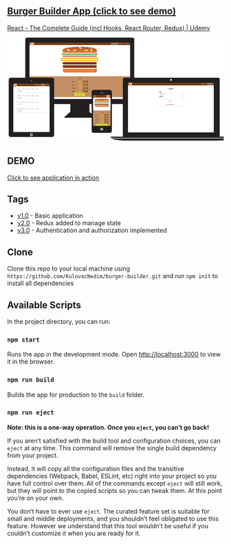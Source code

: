 ## [Burger Builder App (click to see demo)](https://react-burger-app-ff8c2.firebaseapp.com/)

[React - The Complete Guide (incl Hooks, React Router, Redux) | Udemy](https://www.udemy.com/course/react-the-complete-guide-incl-redux/)

<img src="burgerbuilder.png" title="burgerbuilder" alt="burgerbuilder.png">


## DEMO
[Click to see application in action](https://react-burger-app-ff8c2.firebaseapp.com/)

## Tags

- [v1.0](https://github.com/KulovacNedim/burger-builder/tree/v1.0) - Basic application
- [v2.0](https://github.com/KulovacNedim/burger-builder/tree/v2.0) - Redux added to manage state
- [v3.0](https://github.com/KulovacNedim/burger-builder/tree/v3.0) - Authentication and authorization implemented

## Clone

Clone this repo to your local machine using `https://github.com/KulovacNedim/burger-builder.git`
and run `npm init` to install all dependencies

## Available Scripts

In the project directory, you can run:

### `npm start`

Runs the app in the development mode.
Open [http://localhost:3000](http://localhost:3000) to view it in the browser.

### `npm run build`

Builds the app for production to the `build` folder.<br>

### `npm run eject`

**Note: this is a one-way operation. Once you `eject`, you can’t go back!**

If you aren’t satisfied with the build tool and configuration choices, you can `eject` at any time. This command will remove the single build dependency from your project.

Instead, it will copy all the configuration files and the transitive dependencies (Webpack, Babel, ESLint, etc) right into your project so you have full control over them. All of the commands except `eject` will still work, but they will point to the copied scripts so you can tweak them. At this point you’re on your own.

You don’t have to ever use `eject`. The curated feature set is suitable for small and middle deployments, and you shouldn’t feel obligated to use this feature. However we understand that this tool wouldn’t be useful if you couldn’t customize it when you are ready for it.
